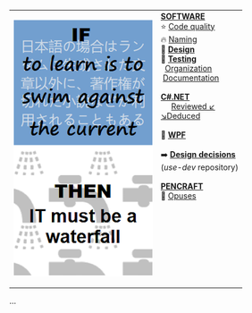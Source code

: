 <table style="border-collapse: collapse;">
 <tr valign="top">
    <td style="border: 1px solid #0000000;">
      <p><a href="README+/pencraft/README+/opuses/IT-memes.md">
          <img src="README+/pencraft/README+/_rsc/_img/ITLearnWaterfall_vert.png"    
               alt="If to learn is to swim against the current&#10;then IT must be a waterfall"></a><p>
    <td>
     <a href="README+/software/"><b>SOFTWARE</b></a><br/>
      ⭐&nbsp;<a href="README+/software/README+/code-quality.md">Code quality</a><br/>
     🔥&nbsp;<a href="README+/software/README+/design/dev-naming.md">Naming</a><br/>
      💠&nbsp;<a href="README+/software/README+/design"><b>Design</b></a><br/>
      💠&nbsp;<a href="README+/software/README+/testing"><b>Testing</b></a><br/>
      &nbsp;&nbsp;<a href="README+/software/README+/dev-mngmnt.md">Organization</a><br/>
      &nbsp;<a href="README+/software/README+/dev-docu.md">Documentation</a>
     <br/><br/>
     <a href="README+/.net/"><b>C#.NET</b></a><br/>
      &nbsp;&nbsp;&nbsp;&nbsp;&nbsp;<a href="README+/.net/README+/a.review">Reviewed ↙️</a><br/>
     <a href="README+/.net/README+/b.deduced">↘️Deduced<br/><a><br/>
     💠&nbsp;<a href="README+/.net/README+/wpf"><b>WPF</b></a><br/>
      <br/>
     ➡️&nbsp;<b><a href="https://github.com/Kyriosity/use-dev/blob/main/README+/decisions">Design decisions</a></b><br/>
     (<i>use-dev</i> repository)
      <br/><br/>
     <a href="README+/pencraft"><b>PENCRAFT</b></a><br/>
      🥱&nbsp;<a href="README+/pencraft/README+/opuses">Opuses</a><br/>
      <br/>&nbsp;&nbsp;&nbsp;&nbsp;&nbsp;&nbsp;&nbsp;&nbsp;&nbsp;&nbsp;&nbsp;&nbsp;&nbsp;&nbsp;&nbsp;&nbsp;&nbsp;&nbsp;&nbsp;&nbsp;&nbsp;&nbsp;&nbsp;&nbsp;&nbsp;&nbsp;&nbsp;&nbsp;&nbsp;&nbsp;&nbsp;&nbsp;
    </td>
 </tr>
</table>

...
